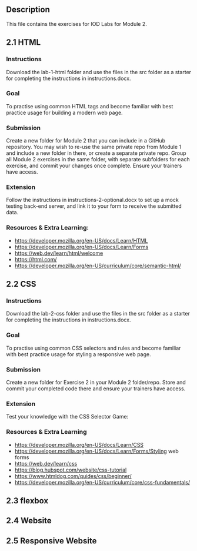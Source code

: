 ## Description

This file contains the exercises for IOD Labs for Module 2.

## 2.1 HTML

### Instructions

Download the lab-1-html folder and use the files in the src folder as a starter for completing the instructions in instructions.docx.

### Goal

To practise using common HTML tags and become familiar with best practice usage for building a modern web page.

### Submission

Create a new folder for Module 2 that you can include in a GitHub repository.
You may wish to re-use the same private repo from Module 1 and include a new folder in there, or create a
separate private repo.
Group all Module 2 exercises in the same folder, with separate subfolders for each exercise, and commit your changes once complete.
Ensure your trainers have access.

### Extension

Follow the instructions in instructions-2-optional.docx to set up a mock testing back-end server, and link it to your form to receive the submitted data.

### Resources & Extra Learning:

- https://developer.mozilla.org/en-US/docs/Learn/HTML
- https://developer.mozilla.org/en-US/docs/Learn/Forms
- https://web.dev/learn/html/welcome
- https://html.com/
- https://developer.mozilla.org/en-US/curriculum/core/semantic-html/

## 2.2 CSS

### Instructions

Download the lab-2-css folder and use the files in the src folder as a starter for completing the instructions in instructions.docx.

### Goal

To practise using common CSS selectors and rules and become familiar with best practice usage for styling a responsive web page.

### Submission

Create a new folder for Exercise 2 in your Module 2 folder/repo.
Store and commit your completed code there and ensure your trainers have access.

### Extension

Test your knowledge with the CSS Selector Game:

### Resources & Extra Learning

- https://developer.mozilla.org/en-US/docs/Learn/CSS
- https://developer.mozilla.org/en-US/docs/Learn/Forms/Styling web forms
- https://web.dev/learn/css
- https://blog.hubspot.com/website/css-tutorial
- https://www.htmldog.com/quides/css/beginner/
- https://developer.mozilla.org/en-US/curriculum/core/css-fundamentals/

## 2.3 flexbox

## 2.4 Website

## 2.5 Responsive Website
